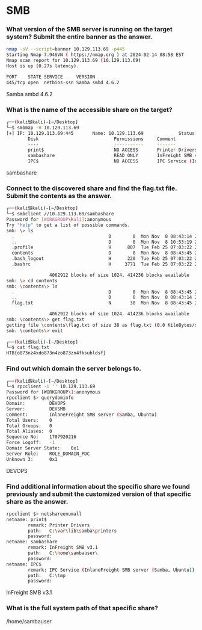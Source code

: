 # SMB

### What version of the SMB server is running on the target system? Submit the entire banner as the answer.

```bash
nmap -sV --script=banner 10.129.113.69 -p445
Starting Nmap 7.94SVN ( https://nmap.org ) at 2024-02-14 08:58 EST
Nmap scan report for 10.129.113.69 (10.129.113.69)
Host is up (0.27s latency).

PORT    STATE SERVICE     VERSION
445/tcp open  netbios-ssn Samba smbd 4.6.2
```

Samba smbd 4.6.2

### What is the name of the accessible share on the target?

```bash
┌──(kali㉿kali)-[~/Desktop]
└─$ smbmap -H 10.129.113.69                                                      
[+] IP: 10.129.113.69:445       Name: 10.129.113.69             Status: Authenticated
        Disk                            Permissions     Comment
        ----                            -----------     -------
        print$                          NO ACCESS       Printer Drivers
        sambashare                      READ ONLY       InFreight SMB v3.1
        IPC$                            NO ACCESS       IPC Service (InlaneFreight SMB server (Samba, Ubuntu))
```

sambashare

### Connect to the discovered share and find the flag.txt file. Submit the contents as the answer.

```bash
┌──(kali㉿kali)-[~/Desktop]
└─$ smbclient //10.129.113.69/sambashare
Password for [WORKGROUP\kali]:anonymous
Try "help" to get a list of possible commands.
smb: \> ls
  .                                   D        0  Mon Nov  8 08:43:14 2021
  ..                                  D        0  Mon Nov  8 10:53:19 2021
  .profile                            H      807  Tue Feb 25 07:03:22 2020
  contents                            D        0  Mon Nov  8 08:43:45 2021
  .bash_logout                        H      220  Tue Feb 25 07:03:22 2020
  .bashrc                             H     3771  Tue Feb 25 07:03:22 2020

                4062912 blocks of size 1024. 414236 blocks available
smb: \> cd contents
smb: \contents\> ls
  .                                   D        0  Mon Nov  8 08:43:45 2021
  ..                                  D        0  Mon Nov  8 08:43:14 2021
  flag.txt                            N       38  Mon Nov  8 08:43:45 2021

                4062912 blocks of size 1024. 414236 blocks available
smb: \contents\> get flag.txt
getting file \contents\flag.txt of size 38 as flag.txt (0.0 KiloBytes/sec) (average 0.0 KiloBytes/sec)
smb: \contents\> exit
                                                                                                                                                              
┌──(kali㉿kali)-[~/Desktop]
└─$ cat flag.txt 
HTB{o873nz4xdo873n4zo873zn4fksuhldsf}
```

### Find out which domain the server belongs to.

```bash
┌──(kali㉿kali)-[~/Desktop]
└─$ rpcclient -U '' 10.129.113.69
Password for [WORKGROUP\]:anonymous
rpcclient $> querydominfo
Domain:         DEVOPS
Server:         DEVSMB
Comment:        InlaneFreight SMB server (Samba, Ubuntu)
Total Users:    0
Total Groups:   0
Total Aliases:  0
Sequence No:    1707920216
Force Logoff:   -1
Domain Server State:    0x1
Server Role:    ROLE_DOMAIN_PDC
Unknown 3:      0x1
```

DEVOPS

### Find additional information about the specific share we found previously and submit the customized version of that specific share as the answer.

```bash
rpcclient $> netshareenumall
netname: print$
        remark: Printer Drivers
        path:   C:\var\lib\samba\printers
        password:
netname: sambashare
        remark: InFreight SMB v3.1
        path:   C:\home\sambauser\
        password:
netname: IPC$
        remark: IPC Service (InlaneFreight SMB server (Samba, Ubuntu))
        path:   C:\tmp
        password:
```

InFreight SMB v3.1

### What is the full system path of that specific share?

/home/sambauser
